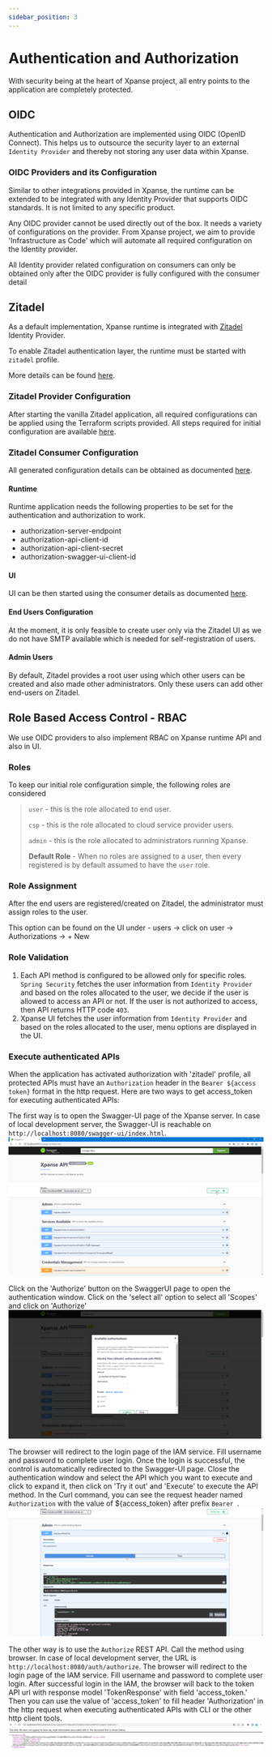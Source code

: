 ```yaml
---
sidebar_position: 3
---
```


# Authentication and Authorization

With security being at the heart of Xpanse project, all entry points to the application are completely protected.

## OIDC

Authentication and Authorization are implemented using OIDC (OpenID Connect). This helps us to outsource the security
layer to an external `Identity Provider` and thereby not storing any user data within Xpanse.

### OIDC Providers and its Configuration

Similar to other integrations provided in Xpanse, the runtime can be extended to be integrated with any Identity
Provider that supports OIDC standards. It is not limited to any specific product.

Any OIDC provider cannot be used directly out of the box. It needs a variety of configurations on the provider. From
Xpanse project, we aim to provide 'Infrastructure as Code' which will automate all required configuration on the
Identity provider.

All Identity provider related configuration on consumers can only be obtained only after the OIDC provider is fully
configured with the consumer detail

## Zitadel

As a default implementation, Xpanse runtime is integrated with [Zitadel](https://zitadel.com/) Identity Provider.

To enable Zitadel authentication layer, the runtime must be started with `zitadel` profile.

More details can be found [here](runtime.md).

### Zitadel Provider Configuration

After starting the vanilla Zitadel application, all required configurations can be applied using the Terraform scripts
provided.
All steps required for initial configuration are
available [here](https://github.com/eclipse-xpanse/xpanse-iam/blob/main/zitadel/terraform/README.md).

### Zitadel Consumer Configuration

All generated configuration details can be obtained as
documented [here](https://github.com/eclipse-xpanse/xpanse-iam/blob/main/zitadel/terraform/README.md#get-consumer-details).

#### Runtime
Runtime application needs the following properties to be set for the authentication and authorization to work.
   - authorization-server-endpoint
   - authorization-api-client-id
   - authorization-api-client-secret
   - authorization-swagger-ui-client-id

#### UI
UI can be then started using the consumer details as
documented [here](ui.md#starting-local-development-server).

#### End Users Configuration

At the moment, it is only feasible to create user only via the Zitadel UI as we do not have SMTP available which is
needed for self-registration of users.

#### Admin Users

By default, Zitadel provides a root user using which other users can be created and also made other administrators. Only
these users can add other end-users on Zitadel.

## Role Based Access Control - RBAC

We use OIDC providers to also implement RBAC on Xpanse runtime API and also in UI.

### Roles

To keep our initial role configuration simple, the following roles are considered

> `user` - this is the role allocated to end user.
>
> `csp` - this is the role allocated to cloud service provider users.
>
> `admin` - this is the role allocated to administrators running Xpanse.
>
> **Default Role** - When no roles are assigned to a user, then every registered is by default assumed to have
> the `user` role.

### Role Assignment

After the end users are registered/created on Zitadel, the administrator must assign roles to the user.

This option can be found on the UI under - users -> click on user -> Authorizations -> + New

### Role Validation

1. Each API method is configured to be allowed only for specific roles. `Spring Security` fetches the user information
   from `Identity Provider` and based on the roles allocated to the user, we decide if the user is allowed to access an
   API or not. If the user is not authorized to access, then API returns HTTP code `403`.
2. Xpanse UI fetches the user information from `Identity Provider` and based on the roles allocated to the user, menu
   options are displayed in the UI.

### Execute authenticated APIs

When the application has activated authorization with 'zitadel' profile, all protected APIs must have an
`Authorization` header in the `Bearer ${access token}` format in the http request.
Here are two ways to get access_token for executing authenticated APIs:

The first way is to open the Swagger-UI page of the Xpanse server.
In case of local development server, the Swagger-UI is reachable on `http://localhost:8080/swagger-ui/index.html`.
![Browser open openAPI page](images/browser-open-openapi-page.png)

Click on the 'Authorize' button on the SwaggerUI page to open the authentication window.
Click on the 'select all' option to select all 'Scopes' and click on 'Authorize'
![Authorize in the authentication window](images/authorize-in-authorization-window.png)

The browser will redirect to the login page of the IAM service.
Fill username and password to complete user login.
Once the login is successful, the control is automatically redirected to the Swagger-UI page.
Close the authentication window and select the API which you want to execute and click to expand it,
then click on 'Try it out' and 'Execute' to execute the API method.
In the Curl command, you can see the request header named `Authorization` with the value of
${access_token} after prefix `Bearer `.
![Execute APIs using openAPI page](images/execute-api-in-openapi-page.png)

The other way is to use the `Authorize` REST API.
Call the method using browser.
In case of local development server, the URL is `http://localhost:8080/auth/authorize`.
The browser will redirect to the login page of the IAM service.
Fill username and password to complete user login.
After successful login in the IAM, the browser will back to the token API
url with response model 'TokenResponse' with field 'access_token.'
Then you can use the value of 'access_token' to fill header 'Authorization' in the http request when executing
authenticated APIs with CLI or the other http client tools.
![Authorized access token response](images/authorized-access-token-response.png)
